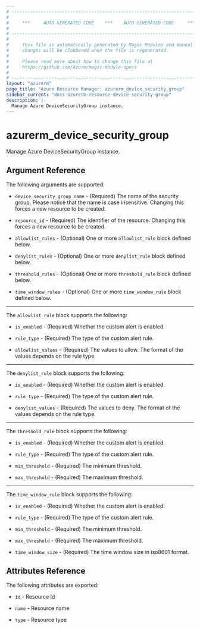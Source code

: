 ```yaml
---
# ----------------------------------------------------------------------------
#
#     ***     AUTO GENERATED CODE    ***    AUTO GENERATED CODE     ***
#
# ----------------------------------------------------------------------------
#
#     This file is automatically generated by Magic Modules and manual
#     changes will be clobbered when the file is regenerated.
#
#     Please read more about how to change this file at
#     https://github.com/Azure/magic-module-specs
#
# ----------------------------------------------------------------------------
layout: "azurerm"
page_title: "Azure Resource Manager: azurerm_device_security_group"
sidebar_current: "docs-azurerm-resource-device-security-group"
description: |-
  Manage Azure DeviceSecurityGroup instance.
---
```


# azurerm_device_security_group

Manage Azure DeviceSecurityGroup instance.


## Argument Reference

The following arguments are supported:

* `device_security_group_name` - (Required) The name of the security group. Please notice that the name is case insensitive. Changing this forces a new resource to be created.

* `resource_id` - (Required) The identifier of the resource. Changing this forces a new resource to be created.

* `allowlist_rules` - (Optional) One or more `allowlist_rule` block defined below.

* `denylist_rules` - (Optional) One or more `denylist_rule` block defined below.

* `threshold_rules` - (Optional) One or more `threshold_rule` block defined below.

* `time_window_rules` - (Optional) One or more `time_window_rule` block defined below.

---

The `allowlist_rule` block supports the following:

* `is_enabled` - (Required) Whether the custom alert is enabled.

* `rule_type` - (Required) The type of the custom alert rule.

* `allowlist_values` - (Required) The values to allow. The format of the values depends on the rule type.

---

The `denylist_rule` block supports the following:

* `is_enabled` - (Required) Whether the custom alert is enabled.

* `rule_type` - (Required) The type of the custom alert rule.

* `denylist_values` - (Required) The values to deny. The format of the values depends on the rule type.

---

The `threshold_rule` block supports the following:

* `is_enabled` - (Required) Whether the custom alert is enabled.

* `rule_type` - (Required) The type of the custom alert rule.

* `min_threshold` - (Required) The minimum threshold.

* `max_threshold` - (Required) The maximum threshold.

---

The `time_window_rule` block supports the following:

* `is_enabled` - (Required) Whether the custom alert is enabled.

* `rule_type` - (Required) The type of the custom alert rule.

* `min_threshold` - (Required) The minimum threshold.

* `max_threshold` - (Required) The maximum threshold.

* `time_window_size` - (Required) The time window size in iso8601 format.

## Attributes Reference

The following attributes are exported:

* `id` - Resource Id

* `name` - Resource name

* `type` - Resource type
